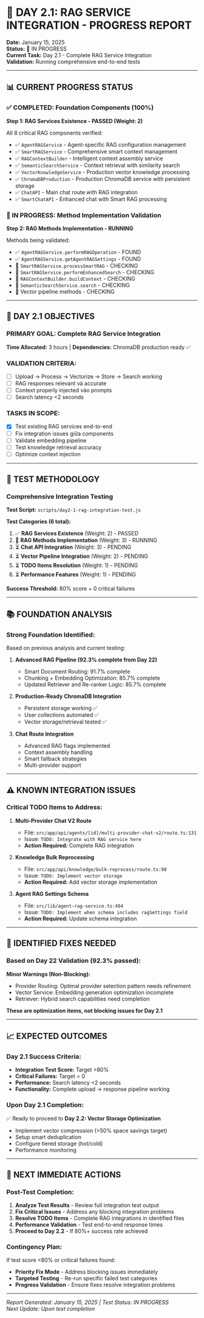 # 🧠 DAY 2.1: RAG SERVICE INTEGRATION - PROGRESS REPORT

**Date:** January 15, 2025  
**Status:** 🔄 IN PROGRESS  
**Current Task:** Day 2.1 - Complete RAG Service Integration  
**Validation:** Running comprehensive end-to-end tests

---

## 📊 CURRENT PROGRESS STATUS

### ✅ COMPLETED: Foundation Components (100%)
**Step 1: RAG Services Existence - PASSED (Weight: 2)**

All 8 critical RAG components verified:
- ✅ `AgentRAGService` - Agent-specific RAG configuration management
- ✅ `SmartRAGService` - Comprehensive smart context management  
- ✅ `RAGContextBuilder` - Intelligent context assembly service
- ✅ `SemanticSearchService` - Context retrieval with similarity search
- ✅ `VectorKnowledgeService` - Production vector knowledge processing
- ✅ `ChromaDBProduction` - Production ChromaDB service with persistent storage
- ✅ `ChatAPI` - Main chat route with RAG integration
- ✅ `SmartChatAPI` - Enhanced chat with Smart RAG processing

### 🔄 IN PROGRESS: Method Implementation Validation
**Step 2: RAG Methods Implementation - RUNNING**

Methods being validated:
- ✅ `AgentRAGService.performRAGOperation` - FOUND
- ✅ `AgentRAGService.getAgentRAGSettings` - FOUND  
- 🔄 `SmartRAGService.processSmartRAG` - CHECKING
- 🔄 `SmartRAGService.performEnhancedSearch` - CHECKING
- 🔄 `RAGContextBuilder.buildContext` - CHECKING
- 🔄 `SemanticSearchService.search` - CHECKING
- 🔄 Vector pipeline methods - CHECKING

---

## 🎯 DAY 2.1 OBJECTIVES

### **PRIMARY GOAL: Complete RAG Service Integration**
**Time Allocated:** 3 hours | **Dependencies:** ChromaDB production ready ✅

### **VALIDATION CRITERIA:**
- [ ] Upload → Process → Vectorize → Store → Search working
- [ ] RAG responses relevant và accurate  
- [ ] Context properly injected vào prompts
- [ ] Search latency <2 seconds

### **TASKS IN SCOPE:**
- [x] Test existing RAG services end-to-end
- [ ] Fix integration issues giữa components
- [ ] Validate embedding pipeline
- [ ] Test knowledge retrieval accuracy
- [ ] Optimize context injection

---

## 🧪 TEST METHODOLOGY

### **Comprehensive Integration Testing**
**Test Script:** `scripts/day2-1-rag-integration-test.js`

**Test Categories (6 total):**
1. ✅ **RAG Services Existence** (Weight: 2) - PASSED
2. 🔄 **RAG Methods Implementation** (Weight: 3) - RUNNING
3. ⏳ **Chat API Integration** (Weight: 3) - PENDING
4. ⏳ **Vector Pipeline Integration** (Weight: 2) - PENDING
5. ⏳ **TODO Items Resolution** (Weight: 1) - PENDING
6. ⏳ **Performance Features** (Weight: 1) - PENDING

**Success Threshold:** 80% score + 0 critical failures

---

## 📚 FOUNDATION ANALYSIS

### **Strong Foundation Identified:**
Based on previous analysis and current testing:

1. **Advanced RAG Pipeline (92.3% complete from Day 22)**
   - Smart Document Routing: 91.7% complete
   - Chunking + Embedding Optimization: 85.7% complete
   - Updated Retriever and Re-ranker Logic: 85.7% complete

2. **Production-Ready ChromaDB Integration**
   - Persistent storage working ✅
   - User collections automated ✅
   - Vector storage/retrieval tested ✅

3. **Chat Route Integration**
   - Advanced RAG flags implemented
   - Context assembly handling
   - Smart fallback strategies
   - Multi-provider support

---

## ⚠️ KNOWN INTEGRATION ISSUES

### **Critical TODO Items to Address:**
1. **Multi-Provider Chat V2 Route** 
   - File: `src/app/api/agents/[id]/multi-provider-chat-v2/route.ts:131`
   - Issue: `TODO: Integrate with RAG service here`
   - **Action Required:** Complete RAG integration

2. **Knowledge Bulk Reprocessing**
   - File: `src/app/api/knowledge/bulk-reprocess/route.ts:98`
   - Issue: `TODO: Implement vector storage`
   - **Action Required:** Add vector storage implementation

3. **Agent RAG Settings Schema**
   - File: `src/lib/agent-rag-service.ts:494`
   - Issue: `TODO: Implement when schema includes ragSettings field`
   - **Action Required:** Update schema integration

---

## 🔧 IDENTIFIED FIXES NEEDED

### **Based on Day 22 Validation (92.3% passed):**

**Minor Warnings (Non-Blocking):**
- Provider Routing: Optimal provider selection pattern needs refinement
- Vector Service: Embedding generation optimization incomplete  
- Retriever: Hybrid search capabilities need completion

**These are optimization items, not blocking issues for Day 2.1**

---

## 📈 EXPECTED OUTCOMES

### **Day 2.1 Success Criteria:**
- **Integration Test Score:** Target >80%
- **Critical Failures:** Target = 0
- **Performance:** Search latency <2 seconds
- **Functionality:** Complete upload → response pipeline working

### **Upon Day 2.1 Completion:**
✅ Ready to proceed to **Day 2.2: Vector Storage Optimization**
- Implement vector compression (>50% space savings target)
- Setup smart deduplication 
- Configure tiered storage (hot/cold)
- Performance monitoring

---

## 🚀 NEXT IMMEDIATE ACTIONS

### **Post-Test Completion:**
1. **Analyze Test Results** - Review full integration test output
2. **Fix Critical Issues** - Address any blocking integration problems
3. **Resolve TODO Items** - Complete RAG integrations in identified files
4. **Performance Validation** - Test end-to-end response times
5. **Proceed to Day 2.2** - If 80%+ success rate achieved

### **Contingency Plan:**
If test score <80% or critical failures found:
- **Priority Fix Mode** - Address blocking issues immediately
- **Targeted Testing** - Re-run specific failed test categories
- **Progress Validation** - Ensure fixes resolve integration problems

---

*Report Generated: January 15, 2025 | Test Status: IN PROGRESS*  
*Next Update: Upon test completion* 